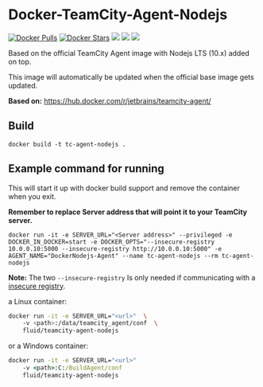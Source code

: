 # Docker-TeamCity-Agent-Nodejs
[![Docker Pulls](https://img.shields.io/docker/pulls/jacobpeddk/teamcity-agent-nodejs.svg)](https://hub.docker.com/r/fluid/teamcity-agent-nodejs)
[![Docker Stars](https://img.shields.io/docker/stars/jacobpeddk/teamcity-agent-nodejs.svg)](https://hub.docker.com/r/fluid/teamcity-agent-nodejs)
[![](https://images.microbadger.com/badges/image/jacobpeddk/teamcity-agent-nodejs.svg)](https://microbadger.com/images/fluid/teamcity-agent-nodejs "Container Image size and layers")
[![](https://images.microbadger.com/badges/commit/fluid/teamcity-agent-nodejs.svg)](https://microbadger.com/images/fluid/teamcity-agent-nodejs "Current commit that the container is build from")
[![](https://images.microbadger.com/badges/version/fluid/teamcity-agent-nodejs.svg)](https://microbadger.com/images/fluid/teamcity-agent-nodejs "Container version")

Based on the official TeamCity Agent image with Nodejs LTS (10.x) added on top.

This image will automatically be updated when the official base image gets updated.

**Based on:**
https://hub.docker.com/r/jetbrains/teamcity-agent/

## Build
```docker build -t tc-agent-nodejs .```

## Example command for running
This will start it up with docker build support and remove the container when you exit.

**Remember to replace Server address that will point it to your TeamCity server.**
  
```docker run -it -e SERVER_URL="<Server address>" --privileged -e DOCKER_IN_DOCKER=start -e DOCKER_OPTS="--insecure-registry 10.0.0.10:5000 --insecure-registry http://10.0.0.10:5000" -e AGENT_NAME="DockerNodejs-Agent" --name tc-agent-nodejs --rm tc-agent-nodejs```

**Note:**
The two ```--insecure-registry``` Is only needed if communicating with a [insecure registry](https://docs.docker.com/registry/).


a Linux container:

```bash
docker run -it -e SERVER_URL="<url>"  \ 
    -v <path>:/data/teamcity_agent/conf  \      
    fluid/teamcity-agent-nodejs
```
  
or a Windows container:

```cmd
docker run -it -e SERVER_URL="<url>"
    -v <path>:C:/BuildAgent/conf
    fluid/teamcity-agent-nodejs
```
